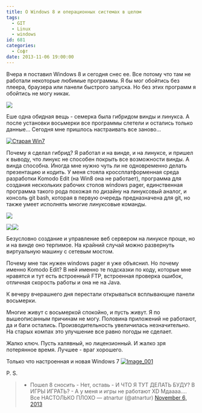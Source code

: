 ```yaml
---
title: О Windows 8 и операционных системах в целом
tags:
  - GIT
  - Linux
  - windows
id: 681
categories:
  - Софт
date: 2013-11-06 19:00:00
---
```


Вчера я поставил Windows 8 и сегодня снес ее.  Все потому что там не работали некоторые любимые программы. Я бы мог обойтись без плеера, браузера или панели быстрого запуска. Но без этих программ я обойтись не могу никак. <!--more-->

[![](http://atnartur.ru/wp-content/uploads/2013/11/Image-5-300x168.png)](http://atnartur.ru/wp-content/uploads/2013/11/Image-5.png)

Еше одна обидная вещь - семерка была гибридом винды и линукса. А после установки восьмерки все программы слетели и остались только данные... Сегодня мне пришлось настраивать все заново...

[![Старая Win7](http://atnartur.ru/wp-content/uploads/2013/11/1irOxtVVvx4-300x168.jpg)](http://atnartur.ru/wp-content/uploads/2013/11/1irOxtVVvx4.jpg)

Почему я сделал гибрид? Я работал и на винде, и на линуксе, и пришел к выводу, что линукс не способен покрыть все возможности винды. А винда способна. Иногда мне нужно чуть ли не одновременно делать презентацию и кодить. У меня стояла кроссплатформенная среда разработки Komodo Edit (на Win8 она не работает), программа для создания нескольких рабочих столов windows pager, единственная программа такого рода похожая по дизайну на линуксовый аналог, и консоль git bash, которая в первую очередь предназначена для git, но также умеет исполнять многие линуксовые команды.

[![](http://atnartur.ru/wp-content/uploads/2013/11/Image_002-300x168.png)](http://atnartur.ru/wp-content/uploads/2013/11/Image_002.png)

[![](http://atnartur.ru/wp-content/uploads/2013/07/Image-012.png)](http://atnartur.ru/wp-content/uploads/2013/07/Image-012.png)[![](http://atnartur.ru/wp-content/uploads/2013/07/Image-013-300x82.png)](http://atnartur.ru/wp-content/uploads/2013/07/Image-013.png)

Безусловно создание и управление веб  сервером на линуксе проще, но и на винде оно терпимое. На крайний случай можно развернуть виртуальную машину с сетевым мостом.

Почему мне так нужен windows pager я уже объяснил. Но почему именно Komodo Edit? В ней именно те подсказки по коду, которые мне нравятся и тут есть встроенный FTP, встроенная проверка ошибок, отличная скорость работы и она не на Java.

К вечеру вчерашнего дня перестали открываться всплывающие панели восьмерки.

Многие живут с восьмеркой спокойно, и пусть живут. Я по вышеописанным причинам не могу. Половина приложений не работают, да и баги остались. Производительность увеличилась незначительно. На старых компах это улучшение все равно погоды не сделает.

Жалко ключ. Пусть халявный, но лицензионный. И жалко зря потерянное время. Лучшее - враг хорошего.

Только что настроенная и новая Windows 7
[![Image_001](http://atnartur.ru/wp-content/uploads/2013/11/Image_001-300x168.png)](http://atnartur.ru/wp-content/uploads/2013/11/Image_001.png)

P. S.

> - Пошел 8 сносить&#10;- Нет, оставь&#10;- И ЧТО Я ТУТ ДЕЛАТЬ БУДУ? В ИГРЫ ИГРАТЬ?&#10;- А у меня и игры не работают XD&#10;&#10;Мдаааа.... Все НАСТОЛЬКО ПЛОХО
> &mdash; atnartur (@atnartur) [November 6, 2013](https://twitter.com/atnartur/statuses/398014804931407872)
<script async src="//platform.twitter.com/widgets.js" charset="utf-8"></script>